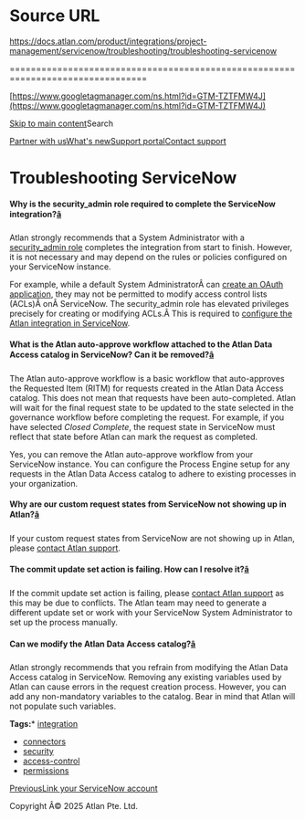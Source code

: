 # Source URL
https://docs.atlan.com/product/integrations/project-management/servicenow/troubleshooting/troubleshooting-servicenow

================================================================================

<!--
canonical: https://docs.atlan.com/product/integrations/project-management/servicenow/troubleshooting/troubleshooting-servicenow
link-alternate: https://docs.atlan.com/product/integrations/project-management/servicenow/troubleshooting/troubleshooting-servicenow
meta-description: Why is the security\_admin role required to complete the ServiceNow integration?
meta-docsearch:docusaurus_tag: docs-default-current
meta-docsearch:language: en
meta-docsearch:version: current
meta-docusaurus_locale: en
meta-docusaurus_tag: docs-default-current
meta-docusaurus_version: current
meta-generator: Docusaurus v3.8.1
meta-og-description: Why is the security\_admin role required to complete the ServiceNow integration?
meta-og-locale: en
meta-og-title: Troubleshooting ServiceNow | Atlan Documentation
meta-og-url: https://docs.atlan.com/product/integrations/project-management/servicenow/troubleshooting/troubleshooting-servicenow
meta-twitter:card: summary_large_image
meta-viewport: width=device-width,initial-scale=1
title: Troubleshooting ServiceNow | Atlan Documentation
-->

[https://www.googletagmanager.com/ns.html?id=GTM-TZTFMW4J](https://www.googletagmanager.com/ns.html?id=GTM-TZTFMW4J)

[Skip to main content](#__docusaurus_skipToContent_fallback)Search

[Partner with us](https://docs.google.com/forms/d/e/1FAIpQLScuAIhCm2GS7YFstrOjawbP8J7PUmOynQo7wI2yGCcCyEcVSw/viewform)[What's new](https://shipped.atlan.com/)[Support portal](https://atlan.zendesk.com/auth/v2/login/signin?return_to=https%3A%2F%2Fatlan.zendesk.com%2Fhc%2Fen-us&theme=hc&locale=en-us&brand_id=1900000425113&auth_origin=1900000425113%2Cfalse%2Ctrue)[Contact support](/support/submit-request)

Troubleshooting ServiceNow
==========================

#### Why is the security\_admin role required to complete the ServiceNow integration?[â](#why-is-the-security_admin-role-required-to-complete-the-servicenow-integration "Direct link to Why is the security_admin role required to complete the ServiceNow integration?")

Atlan strongly recommends that a System Administrator with a [security\_admin role](https://www.servicenow.com/docs/bundle/vancouver-platform-security/page/administer/security/concept/c_ElevatedPrivilege.html#d164680e98) completes the integration from start to finish. However, it is not necessary and may depend on the rules or policies configured on your ServiceNow instance.

For example, while a default System AdministratorÂ can [create an OAuth application](/product/integrations/project-management/servicenow/how-tos/integrate-servicenow), they may not be permitted to modify access control lists (ACLs)Â onÂ ServiceNow. The security\_admin role has elevated privileges precisely for creating or modifying ACLs.Â This is required to [configure the Atlan integration in ServiceNow](/product/integrations/project-management/servicenow/how-tos/integrate-servicenow#configure-the-atlan-integration-in-servicenow).

#### What is the Atlan auto\-approve workflow attached to the Atlan Data Access catalog in ServiceNow? Can it be removed?[â](#what-is-the-atlan-auto-approve-workflow-attached-to-the-atlan-data-access-catalog-in-servicenow-can-it-be-removed "Direct link to What is the Atlan auto-approve workflow attached to the Atlan Data Access catalog in ServiceNow? Can it be removed?")

The Atlan auto\-approve workflow is a basic workflow that auto\-approves the Requested Item (RITM) for requests created in the Atlan Data Access catalog. This does not mean that requests have been auto\-completed. Atlan will wait for the final request state to be updated to the state selected in the governance workflow before completing the request. For example, if you have selected *Closed Complete*, the request state in ServiceNow must reflect that state before Atlan can mark the request as completed.

Yes, you can remove the Atlan auto\-approve workflow from your ServiceNow instance. You can configure the Process Engine setup for any requests in the Atlan Data Access catalog to adhere to existing processes in your organization.

#### Why are our custom request states from ServiceNow not showing up in Atlan?[â](#why-are-our-custom-request-states-from-servicenow-not-showing-up-in-atlan "Direct link to Why are our custom request states from ServiceNow not showing up in Atlan?")

If your custom request states from ServiceNow are not showing up in Atlan, please [contact Atlan support](/support/submit-request).

#### The commit update set action is failing. How can I resolve it?[â](#the-commit-update-set-action-is-failing-how-can-i-resolve-it "Direct link to The commit update set action is failing. How can I resolve it?")

If the commit update set action is failing, please [contact Atlan support](/support/submit-request) as this may be due to conflicts. The Atlan team may need to generate a different update set or work with your ServiceNow System Administrator to set up the process manually.

#### Can we modify the Atlan Data Access catalog?[â](#can-we-modify-the-atlan-data-access-catalog "Direct link to Can we modify the Atlan Data Access catalog?")

Atlan strongly recommends that you refrain from modifying the Atlan Data Access catalog in ServiceNow. Removing any existing variables used by Atlan can cause errors in the request creation process. However, you can add any non\-mandatory variables to the catalog. Bear in mind that Atlan will not populate such variables.

**Tags:*** [integration](/tags/integration)
* [connectors](/tags/connectors)
* [security](/tags/security)
* [access\-control](/tags/access-control)
* [permissions](/tags/permissions)

[PreviousLink your ServiceNow account](/product/integrations/project-management/servicenow/how-tos/link-your-servicenow-account)

Copyright Â© 2025 Atlan Pte. Ltd.

